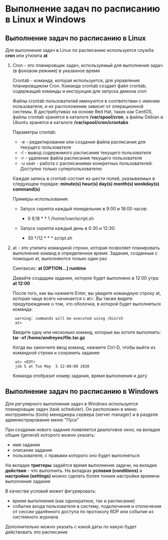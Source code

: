 # Выполнение задач по расписанию в Linux и Windows

## Выполнение задач по расписанию в Linux

Для выполнения задач в Linux по расписанию используется служба **cron** или утилита **at**

1) Cron - это планировщик задач, используемый для выполнения задач (в фоновом режиме) в указанное время

    Crontab - команда, которая используется, для управления планировщиком Cron. Команда crontab создает файл crontab, содержащий команды и инструкции для запуска демона cron

    Файлы crontab пользователей именуются в соответствии с именем пользователя, и их расположение зависит от операционной системы. В дистрибутивах на основе Red Hat, таких как CentOS, файлы crontab хранятся в каталоге **/var/spool/cron**, а файлы Debian и Ubuntu хранятся в каталоге **/var/spool/cron/crontabs**

    Параметры crontab:

    - -e - редактирование или создание файла расписания для текущего пользователя
    - -l - вывод содержимого расписания текущего пользователя
    - -r - удаление файла расписания текущего пользователя
    - -u user - работа с расписаниями конкретных пользователей. Доступно только суперпользователю

    Каждая запись в crontab состоит из шести полей, указываемых в следующем порядке: **minute(s) hour(s) day(s) month(s) weekday(s) command(s)**

    Примеры использования:
    - Запуск скрипта каждый понедельник в 9:00 и 18:00 часов:

      - 0 9,18 * * 1 /home/ivan/script.sh
    - Запуск скрипта каждый день в 0:30 и 12:30:

      - 30 */12 * * * script.sh

2) at - это утилита командной строки, которая позволяет планировать выполнение команд в определенное время. Задания, созданные с помощью at, выполняются только один раз

    Синтаксис: **at [OPTION...] runtime**

    Давайте создадим задание, которое будет выполнено в 12:00 утра: **at 12:00**

    После того, как вы нажмете Enter, вы увидите командную строку at, которая чаще всего начинается с at>. Вы также видите предупреждение о том, что оболочка, в которой будет выполняться команда:

        warning: commands will be executed using /bin/sh
        at>

    Введите одну или несколько команд, которые вы хотите выполнить: **tar -xf /home/andreyex/file.tar.gz**

    Когда вы закончите ввод команд, нажмите Ctrl-D, чтобы выйти из командной строки и сохранить задание:

        at> <EOT>
        job 5 at Tue May  5 12:00:00 2020

    Команда отобразит номер задания, время выполнения и дату

## Выполнение задач по расписанию в Windows

Для регулярного выполнения задач в Windows используется планировщик задач (task scheduler). Он расположен в меню инструменты (tools) менеджера сервера (server manager) и в разделе администрирование меню "Пуск"

При создании нового задания появляется диалоговое окно, на вкладке общие (general) которого можно указать:

- имя задания
- описание задания
- пользователя, с правами которого оно будет выполняться

На вкладке **триггеры** задаётся время выполнения задачи, на вкладке **действия** - что выполнить. На вкладках **условия (conditions)** и **настройки (settings)** можно сделать более тонкие настройки времени выполнения задания

В качестве условий может фигурировать:

- время выполнения (как однократное, так и расписание)
- событие входа пользователя в систему, подключения и отключения от сессии удалённого доступа по протоколу RDP или событие из системного журнала

Дополнительно можно указать с какой даты по какую будет действовать это расписание
